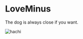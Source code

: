 # LoveMinus


The dog is always close if you want.


![hachi](https://user-images.githubusercontent.com/13994930/70733473-bbe11880-1d4d-11ea-85ba-66d09a1edd31.gif)
